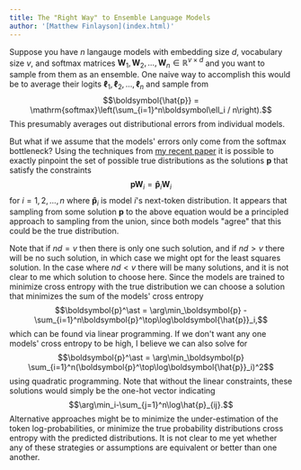 ```yaml
---
title: The "Right Way" to Ensemble Language Models
author: '[Matthew Finlayson](index.html)'
---
```


Suppose you have $n$ langauge models with embedding size $d$, vocabulary size $v$, and softmax matrices $\boldsymbol W_1, \boldsymbol W_2,\ldots,\boldsymbol W_n\in\mathbb{R}^{v\times d}$ and you want to sample from them as an ensemble.
One naive way to accomplish this would be to average their logits $\boldsymbol\ell_1,\boldsymbol\ell_2,\ldots,\boldsymbol\ell_n$ and sample from
$$\boldsymbol{\hat{p}} = \mathrm{softmax}\left(\sum_{i=1}^n\boldsymbol\ell_i / n\right).$$
This presumably averages out distributional errors from individual models.

But what if we assume that the models' errors only come from the softmax bottleneck?
Using the techniques from [my recent paper](http://arxiv.org/abs/2310.01693)
it is possible to exactly pinpoint the set of possible true distributions 
as the solutions $\boldsymbol{p}$ that satisfy the constraints 
$$\boldsymbol{p}\boldsymbol{W}_i = \boldsymbol{\hat{p}}_i\boldsymbol{W}_i$$
for $i=1,2,\ldots,n$ where $\boldsymbol{\hat{p}}_i$ is model $i$'s next-token distribution.
It appears that sampling from some solution $\boldsymbol p$ to the above equation would be a principled approach to sampling from the union, since both models "agree" that this could be the true distribution.

Note that if $nd=v$ then there is only one such solution,
and if $nd>v$ there will be no such solution, in which case we might opt for the least squares solution.
In the case where $nd < v$ there will be many solutions, 
and it is not clear to me which solution to choose here.
Since the models are trained to minimize cross entropy with the true distribution
we can choose a solution that minimizes the sum of the models' cross entropy
$$\boldsymbol{p}^\ast = \arg\min_\boldsymbol{p} -\sum_{i=1}^n\boldsymbol{p}^\top\log\boldsymbol{\hat{p}}_i,$$
which can be found via linear programming.
If we don't want any one models' cross entropy to be high, 
I believe we can also solve for
$$\boldsymbol{p}^\ast = \arg\min_\boldsymbol{p} \sum_{i=1}^n(\boldsymbol{p}^\top\log\boldsymbol{\hat{p}}_i)^2$$
using quadratic programming.
Note that without the linear constraints,
these solutions would simply be the one-hot vector indicating 
$$\arg\min_i-\sum_{j=1}^n\log\hat{p}_{ij}.$$
Alternative approaches might be to minimize the under-estimation of the token log-probabilities, 
or minimize the true probability distributions cross entropy with the predicted distributions.
It is not clear to me yet whether any of these strategies or assumptions are equivalent or better than one another.
